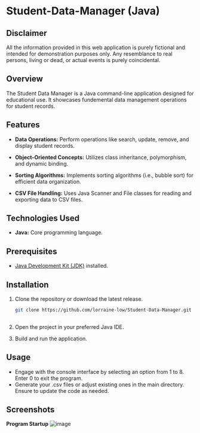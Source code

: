 # Student-Data-Manager (Java)

## Disclaimer
All the information provided in this web application is purely fictional and intended for demonstration purposes only. Any resemblance to real persons, living or dead, or actual events is purely coincidental.

## Overview
The Student Data Manager is a Java command-line application designed for educational use. It showcases fundemental data management operations for student records.

## Features
- **Data Operations:** Perform operations like search, update, remove, and display student records.
  
- **Object-Oriented Concepts:** Utilizes class inheritance, polymorphism, and dynamic binding.
  
- **Sorting Algorithms:** Implements sorting algorithms (i.e., bubble sort) for efficient data organization.
  
- **CSV File Handling:** Uses Java Scanner and File classes for reading and exporting data to CSV files.

## Technologies Used
- **Java:** Core programming language.

## Prerequisites
- [Java Development Kit (JDK)](https://www.oracle.com/java/technologies/downloads/) installed.

## Installation
1. Clone the repository or download the latest release.
   ```bash
   git clone https://github.com/lorraine-low/Student-Data-Manager.git
 
2. Open the project in your preferred Java IDE.
   
3. Build and run the application.

## Usage
- Engage with the console interface by selecting an option from 1 to 8. Enter 0 to exit the program.
- Generate your .csv files or adjust existing ones in the main directory. Ensure to update the code as needed.
  
## Screenshots
**Program Startup**
![image](https://github.com/lorraine-low/Student-Data-Manager/assets/125891002/e43522c1-50d6-45e6-bf4c-ed1a905435fc)




